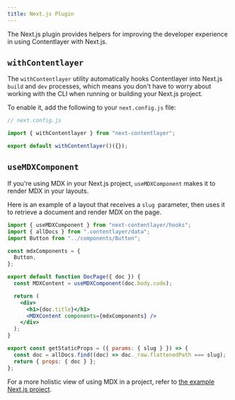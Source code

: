 ```yaml
---
title: Next.js Plugin
---
```


The Next.js plugin provides helpers for improving the developer experience in using Contentlayer with Next.js.

## `withContentlayer`

The `withContentlayer` utility automatically hooks Contentlayer into Next.js `build` and `dev` processes, which means you don't have to worry about working with the CLI when running or building your Next.js project.

To enable it, add the following to your `next.config.js` file:

```js
// next.config.js

import { withContentlayer } from "next-contentlayer";

export default withContentlayer()({});
```

## `useMDXComponent`

If you're using MDX in your Next.js project, `useMDXComponent` makes it to render MDX in your layouts.

Here is an example of a layout that receives a `slug `parameter, then uses it to retrieve a document and render MDX on the page.

```jsx
import { useMDXComponent } from "next-contentlayer/hooks";
import { allDocs } from ".contentlayer/data";
import Button from "../components/Button";

const mdxComponents = {
  Button,
};

export default function DocPage({ doc }) {
  const MDXContent = useMDXComponent(doc.body.code);

  return (
    <div>
      <h1>{doc.title}</h1>
      <MDXContent components={mdxComponents} />
    </div>
  );
}

export const getStaticProps = ({ params: { slug } }) => {
  const doc = allDocs.find((doc) => doc._raw.flattenedPath === slug);
  return { props: { doc } };
};
```

For a more holistic view of using MDX in a project, refer to [the example Next.js project](https://github.com/contentlayerdev/next-contentlayer-example).
